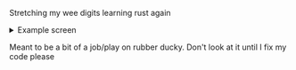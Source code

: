 Stretching my wee digits learning rust again
<details>
<summary>Example screen</summary>
<img width="1903" height="1134" alt="image" src="https://github.com/user-attachments/assets/38e90957-a870-4b63-9db9-cd49ec02502c" />

</details>

Meant to be a bit of a job/play on rubber ducky.  Don't look at it until I fix my code please
